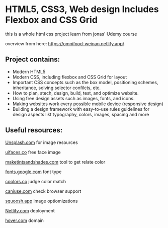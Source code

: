 # HTML5, CSS3, Web design Includes Flexbox and CSS Grid

this is a whole html css project learn from jonas' Udemy course

overview from here: https://omnifood-weinan.netlify.app/

## Project contains:

- Modern HTML5
- Modern CSS, including flexbox and CSS Grid for layout
- Important CSS concepts such as the box model, positioning schemes, inheritance, solving selector confilcts, etc.
- How to plan, stech, design, build, test, and optimize website.
- Using free design assets such as images, fonts, and icons.
- Making websites work every possible mobile device (responsive design)
- Building a design framework with easy-to-use rules guidelines for design aspects likt typography, colors, images, spacing and more

## Useful resources:

[Unsplash.com](http://Unsplash.com) for image resources

[uifaces.co](http://uifaces.co) free face image

[maketintsandshades.com](http://maketintsandshades.com) tool to get relate color

[fonts.google.com](http://fonts.google.com) font type

[coolors.co](http://coolors.co) judge color match

[caniuse.com](http://caniuse.com) check browser support

[squoosh.app](http://squoosh.app) image optiomizations

[Netlify.com](http://Netlify.com) deployment

[hover.com](http://hover.com) domain
